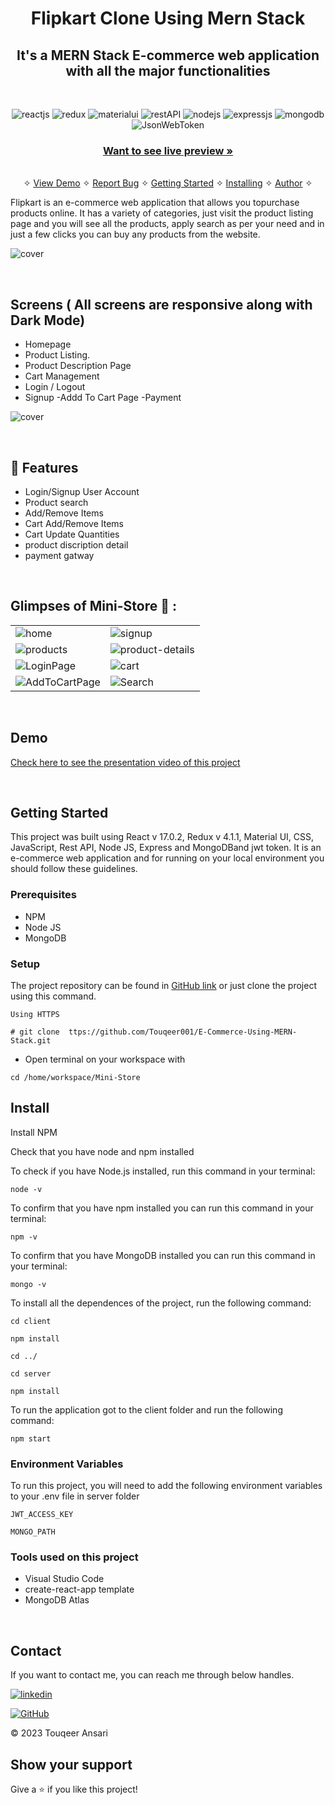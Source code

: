 <h1 align="center">Flipkart Clone Using Mern Stack</h1> 

<h2 align="center">It's a MERN Stack E-commerce web application with all the major functionalities</h2>

<br />
<p align="center">
    <img src="https://img.shields.io/badge/React_(17.0.2)-20232A?style=for-the-badge&logo=react&logoColor=61DAFB" alt="reactjs" />
    <img src="https://img.shields.io/badge/Redux_(4.1.1)-593D88?style=for-the-badge&logo=redux&logoColor=white" alt="redux" />
    <img src="https://img.shields.io/badge/materialui%20UI-3bc7bd?style=for-the-badge&logo=materialui&logoColor=white" alt="materialui"/>
    <img src="https://img.shields.io/badge/Rest_API-02303A?style=for-the-badge&logo=react-router&logoColor=white" alt="restAPI"/>
    <img src="https://img.shields.io/badge/Node.js-339933?style=for-the-badge&logo=nodedotjs&logoColor=white" alt="nodejs" />
    <img src="https://img.shields.io/badge/Express.js-000000?style=for-the-badge&logo=express&logoColor=white" alt="expressjs"/>
    <img src="https://img.shields.io/badge/MongoDB-4EA94B?style=for-the-badge&logo=mongodb&logoColor=white" alt="mongodb"/>
     <img src="https://img.shields.io/badge/JWT-000000?style=for-the-badge&logo=JSON%20web%20tokens&logoColor=white" alt="JsonWebToken" />
</p>

<h3 align="center"><a href="https://swipekart.000webhostapp.com"><strong>Want to see live preview »</strong></a></h3>

<p align="center"> 
    <br />&#10023;
    <a href="#Demo">View Demo</a>   &#10023;  
    <a href="https://github.com/Touqeer001/E-Commerce-Using-MERN-Stack/issues">Report Bug</a> &#10023;
    <a href="#Getting-Started">Getting Started</a> &#10023; <a href="#Install">Installing</a> &#10023;    
    <a href="#Contact">Author</a> &#10023;
  </p>
  
Flipkart is an e-commerce web application that allows you topurchase products online. It has a variety of categories, just visit the product listing page and you will see all the products, apply search as per your need and in just a few clicks you can buy any products from the website.
  
 ![cover](https://github.com/Touqeer001/E-Commerce-Using-MERN-Stack/assets/126690073/8fca9388-e212-4047-99cb-b4a17afd54c6)


  
  <br />
  
  ## Screens ( All screens are responsive along with Dark Mode)
   - Homepage
   - Product Listing.
   - Product Description Page
   - Cart Management
   - Login / Logout
   - Signup
   -Addd To Cart Page
   -Payment 



 ![cover](https://github.com/Touqeer001/E-Commerce-Using-MERN-Stack/assets/126690073/8fca9388-e212-4047-99cb-b4a17afd54c6)


<br />


## 🚀 Features
- Login/Signup User Account
- Product search
- Add/Remove Items
- Cart Add/Remove Items
- Cart Update Quantities
- product discription detail
- payment gatway
  


<br />

## Glimpses of Mini-Store 🙈 :


<table>
  <tr>
    <td><img src="https://github.com/Touqeer001/E-Commerce-Using-MERN-Stack/assets/126690073/8fca9388-e212-4047-99cb-b4a17afd54c6" alt="home" /></td>
    <td><img src="https://github.com/Touqeer001/E-Commerce-Using-MERN-Stack/assets/126690073/6c9d2e85-3a6a-4d9c-b76d-806b57b6889a" alt="signup" /></td>
  </tr>
  <tr>
    <td><img src="https://github.com/Touqeer001/E-Commerce-Using-MERN-Stack/assets/126690073/f8d87bfd-132e-4986-a510-e6ae97f3695c" alt="products" /></td>
    <td><img src="https://github.com/Touqeer001/E-Commerce-Using-MERN-Stack/assets/126690073/f8d87bfd-132e-4986-a510-e6ae97f3695c" alt="product-details" /></td>
  </tr>
  <tr>
    <td><img src="https://github.com/Touqeer001/E-Commerce-Using-MERN-Stack/assets/126690073/b9a048cc-b134-4ea2-8ee5-c4c272a01d8b" alt="LoginPage" /></td>
    <td><img src="https://github.com/Touqeer001/E-Commerce-Using-MERN-Stack/assets/126690073/06d1ea32-1612-4d3e-8041-27544b5b50da" alt="cart" /></td>
  </tr>
  <tr>
    <td><img src="https://github.com/Touqeer001/E-Commerce-Using-MERN-Stack/assets/126690073/0bd2bb20-5fb6-4ff8-b432-35597df033e2" alt="AddToCartPage" /></td>
    <td><img src="https://github.com/Touqeer001/E-Commerce-Using-MERN-Stack/assets/126690073/11b2affe-9424-4d8c-a432-97f1f9d392f0" alt="Search" /></td>
  </tr>
</table>

<br />



## Demo

[Check here to see the presentation video of this project](https://github.com/Touqeer001/E-Commerce-Using-MERN-Stack.git)


<br/>


## Getting Started

This project was built using React v 17.0.2, Redux v 4.1.1, Material UI, CSS, JavaScript, Rest API, Node JS, Express and MongoDBand jwt token. It is an e-commerce web application and for running on your local environment you should follow these guidelines.


### Prerequisites

- NPM 
- Node JS
- MongoDB

### Setup


The project repository can be found in [GitHub link](ttps://github.com/Touqeer001/E-Commerce-Using-MERN-Stack.git) or just clone the project using this command. 


```
Using HTTPS

# git clone  ttps://github.com/Touqeer001/E-Commerce-Using-MERN-Stack.git
```

+ Open terminal on your workspace with

```
cd /home/workspace/Mini-Store
```


## Install

Install NPM

Check that you have node and npm installed

To check if you have Node.js installed, run this command in your terminal:


```
node -v
```

To confirm that you have npm installed you can run this command in your terminal:


```
npm -v
```

To confirm that you have MongoDB installed you can run this command in your terminal:


```
mongo -v
```


To install all the dependences of the project, run the following command:


```
cd client

npm install

cd ../

cd server

npm install
```


To run the application got to the client folder and run the following command:

```
npm start
```

### Environment Variables

To run this project, you will need to add the following environment variables to your .env file in server folder

`JWT_ACCESS_KEY`

`MONGO_PATH`


### Tools used on this project

- Visual Studio Code
- create-react-app template
- MongoDB Atlas

<br/>



## Contact

If you want to contact me, you can reach me through below handles.


[![linkedin](https://img.shields.io/badge/touqeer-0077B5?style=for-the-badge&logo=linkedin&logoColor=white)](https://www.linkedin.com/in/touqeer-ansari) 


[![GitHub](https://img.shields.io/badge/Touqeer001-20232A?style=for-the-badge&logo=Github&logoColor=white)](https://github.com/Touqeer001)

© 2023 Touqeer Ansari




## Show your support

Give a ⭐️ if you like this project!
